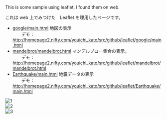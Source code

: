 
This is some sample using leaflet, I found them on web.

これは web 上でみつけた　Leaflet を理用したページです。

- [google/main.html](google/main.html)  地図の表示  
　　デモ： http://homepage2.nifty.com/youichi_kato/src/github/leaflet/google/main.html  
- [mandelbrot/mandelbrot.html](mandelbrot/mandelbrot.html)  マンデルブロー集合の表示。  
　　デモ： http://homepage2.nifty.com/youichi_kato/src/github/leaflet/mandelbrot/mandelbrot.html  
- [Earthquake/main.html](Earthquake/main.html) 地震データの表示  
　　デモ： http://homepage2.nifty.com/youichi_kato/src/github/leaflet/Earthquake/main.html  

![1](https://github.com/katoy/leaflet/screenshots/screen-01.png)  
![2](https://github.com/katoy/leaflet/screenshots/screen-02.png)  
![3](https://github.com/katoy/leaflet/screenshots/screen-03.png)  


